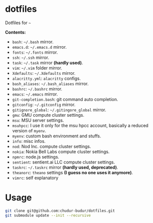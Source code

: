 # dotfiles

Dotfiles for `~`

**Contents:**
* `bash`: `~/.bash` mirror.
* `emacs.d`: `~/.emacs.d` mirror.
* `fonts`: `~/.fonts` mirror.
* `ssh`: `~/.ssh` mirror.
* `task`: `~/.task` mirror **(hardly used)**.
* `vim`: `~/.vim` folder mirror.
* `Xdefaults`: `~/.Xdefaults` mirror.
* `alacritty.yml`: `alacritty` configs.
* `bash_aliases`: `~/.bash_aliases` mirror.
* `bashrc`: `~/.bashrc` mirror.
* `emacs`: `~/.emacs` mirror.
* `git-completion.bash`: git command auto completion.
* `gitconfig`: `~/.gitconfig` mirror.
* `gitignore_global`: `~/.gitingore_global` mirror.
* `gmu`: GMU compute cluster settings.
* `msu`: MSU server settings.
* `msuhpcc`: I use it only for the msu hpcc account, basically a reduced version of `myenv`.
* `myenv`: custom bash environment and stuffs.
* `info`: misc infos.
* `nod`: Nod Inc. compute cluster settings.
* `nokia`: Nokia Bell Labs compute cluster settings.
* `npmrc`: node.js settings.
* `sentient`: sentient.ai LLC compute cluster settings.
* `taskrc`: `~/.taskrc` mirror **(hardly used, deprecated)**.
* `theanorc`: `theano` settings **(I guess no one uses it anymore)**.
* `vimrc`: self explanatory

# Usage
```bash
git clone git@github.com:chudur-budur/dotfiles.git 
git submodule update --init --recursive
```
